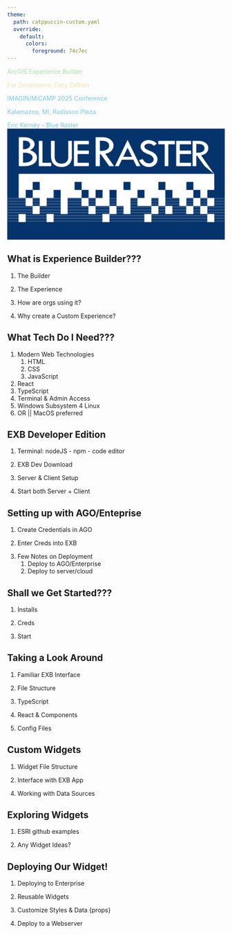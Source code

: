 ```yaml
---
theme:
  path: catppuccin-custom.yaml
  override:
    default:
      colors:
        foreground: 74c7ec
---
```


<!-- alignment: center -->
<!-- new_lines: 6 -->
<!-- font_size: 5 -->
<span style="color: #a6e3a1;">ArcGIS Experience Builder</span>
<!-- font_size: 4 -->
<span style="color: #f9e2af;">For Developers: _Easy Edition_</span>
<!-- font_size: 3 -->
<span style="color: #74c7ec;">IMAGIN/MiCAMP 2025 Conference</span>
<!-- font_size: 2 -->
<span style="color: #74c7ec;">Kalamazoo, MI, Radisson Plaza</span>
<!-- font_size: 2 -->
<span style="color: #74c7ec;">Eric Kerney - Blue Raster</span>
![image:width:20%](blueraster-logo.png)
<!-- end_slide -->



<!-- alignment: center -->
<!-- new_lines: 6 -->
What is Experience Builder???
---
<!-- new_lines: 1 -->
<!-- font_size: 3 -->
1. The Builder
<!-- new_lines: 1 -->
2. The Experience
<!-- new_lines: 1 -->
3. How are orgs using it?
<!-- new_lines: 1 -->
4. Why create a Custom Experience?
<!-- end_slide -->


<!-- new_lines: 6 -->
What Tech Do I Need???
---
<!-- new_lines: 1 -->
<!-- font_size: 3 -->
1. Modern Web Technologies
	1. HTML
	2. CSS 
	3. JavaScript
2. React
3. TypeScript
4. Terminal & Admin Access
5. Windows Subsystem 4 Linux 
6. OR || MacOS preferred
<!-- end_slide -->


<!-- new_lines: 6 -->
EXB Developer Edition 
---
<!-- new_lines: 1 -->
<!-- font_size: 3 -->
1. Terminal: nodeJS - npm - code editor
<!-- new_lines: 1 -->
2. EXB Dev Download 
<!-- new_lines: 1 -->
3. Server & Client Setup
<!-- new_lines: 1 -->
4. Start both Server + Client
<!-- end_slide -->


<!-- new_lines: 6 -->
Setting up with AGO/Enteprise
---
<!-- new_lines: 1 -->
<!-- font_size: 3 -->
1. Create Credentials in AGO
<!-- new_lines: 1 -->
2. Enter Creds into EXB
<!-- new_lines: 1 -->
3. Few Notes on Deployment
	1. Deploy to AGO/Enterprise
	2. Deploy to server/cloud
<!-- end_slide -->


<!-- new_lines: 6 -->
Shall we Get Started???
---
<!-- new_lines: 1 -->
<!-- font_size: 3 -->
1. Installs 
<!-- new_lines: 1 -->
2. Creds 
<!-- new_lines: 1 -->
3. Start
<!-- end_slide -->


<!-- new_lines: 6 -->
Taking a Look Around
---
<!-- new_lines: 1 -->
<!-- font_size: 3 -->
1. Familiar EXB Interface
<!-- new_lines: 1 -->
2. File Structure
<!-- new_lines: 1 -->
3. TypeScript
<!-- new_lines: 1 -->
4. React & Components
<!-- new_lines: 1 -->
5. Config Files
<!-- end_slide -->

<!-- new_lines: 6 -->
Custom Widgets
---
<!-- new_lines: 1 -->
<!-- font_size: 3 -->
1. Widget File Structure
<!-- new_lines: 1 -->
2. Interface with EXB App
<!-- new_lines: 1 -->
4. Working with Data Sources
<!-- end_slide -->


<!-- new_lines: 6 -->
Exploring Widgets
---
<!-- new_lines: 1 -->
<!-- font_size: 3 -->
1. ESRI github examples
<!-- new_lines: 1 -->
2. Any Widget Ideas?
<!-- end_slide -->
 

<!-- new_lines: 6 -->
Deploying Our Widget!
---
<!-- new_lines: 1 -->
<!-- font_size: 3 -->
1. Deploying to Enterprise
<!-- new_lines: 1 -->
2. Reusable Widgets
<!-- new_lines: 1 -->
3. Customize Styles & Data {props}
<!-- new_lines: 1 -->
4. Deploy to a Webserver
<!-- end_slide -->
